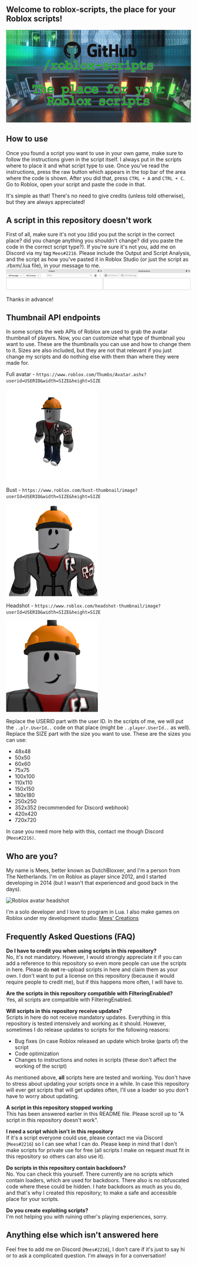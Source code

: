 ## Welcome to roblox-scripts, the place for your Roblox scripts!
![/roblox-scripts banner](Repo-Assets/roblox-scripts.png)

## How to use
Once you found a script you want to use in your own game, make sure to follow the instructions given in the script itself. I always put in the scripts where to place it and what script type to use.
Once you've read the instructions, press the raw button which appears in the top bar of the area where the code is shown. After you did that, press `CTRL + A` and `CTRL + C`.
Go to Roblox, open your script and paste the code in that.

It's simple as that! There's no need to give credits (unless told otherwise), but they are always appreciated!

## A script in this repository doesn't work
First of all, make sure it's not you (did you put the script in the correct place? did you change anything you shouldn't change? did you paste the code in the correct script type?).
If you're sure it's not you, add me on Discord via my tag `Mees#2216`. Please include the Output and Script Analysis, and the script as how you've pasted it in Roblox Studio (or just the script as .rbxm/.lua file), in your message to me.
![Output & Script Analysis](Repo-Assets/OutputWithScriptAnalysis.png)

Thanks in advance!

## Thumbnail API endpoints
In some scripts the web APIs of Roblox are used to grab the avatar thumbnail of players. Now, you can customize what type of thumbnail you want to use. These are the thumbnails you can use and how to change them to it. Sizes are also included, but they are not that relevant if you just change my scripts and do nothing else with them than where they were made for.

Full avatar - `https://www.roblox.com/Thumbs/Avatar.ashx?userid=USERID&width=SIZE&height=SIZE`

![Example: full avatar](Repo-Assets/FullAvatar.png)

Bust - `https://www.roblox.com/bust-thumbnail/image?userId=USERID&width=SIZE&height=SIZE`

![Example: bust](Repo-Assets/AvatarBust.png)

Headshot - `https://www.roblox.com/headshot-thumbnail/image?userId=USERID&width=SIZE&height=SIZE`

![Example: headshot](Repo-Assets/AvatarHeadshot.png)

Replace the USERID part with the user ID. In the scripts of me, we will put the `..plr.UserId..` code on that place (might be `..player.UserId..` as well).
Replace the SIZE part with the size you want to use. These are the sizes you can use:
- 48x48
- 50x50
- 60x60
- 75x75
- 100x100
- 110x110
- 150x150
- 180x180
- 250x250
- 352x352 (recommended for Discord webhook)
- 420x420
- 720x720

In case you need more help with this, contact me though Discord (`Mees#2216)`.

## Who are you?
My name is Mees, better known as DutchBloxxer, and I'm a person from The Netherlands. I'm on Roblox as player since 2012, and I started developing in 2014 (but I wasn't that experienced and good back in the days).

![Roblox avatar headshot](https://www.roblox.com/headshot-thumbnail/image?userId=33491692&width=250&height=250&format=png)

I'm a solo developer and I love to program in Lua. I also make games on Roblox under my development studio: [Mees' Creations](https://www.roblox.com/groups/8806074)

## Frequently Asked Questions (FAQ)
**Do I have to credit you when using scripts in this repository?**<br>
No, it's not mandatory. However, I would strongly appreciate it if you can add a reference to this repository so even more people can use the scripts in here.
Please do **not** re-upload scripts in here and claim them as your own. I don't want to put a license on this repository (because it would require people to credit me), but if this happens more often, I will have to.

**Are the scripts in this repository compatible with FilteringEnabled?**<br>
Yes, all scripts are compatible with FilteringEnabled.

**Will scripts in this repository receive updates?**<br>
Scripts in here do not receive mandatory updates. Everything in this repository is tested intensively and working as it should. However, sometimes I do release updates to scripts for the following reasons:
* Bug fixes (in case Roblox released an update which broke (parts of) the script
* Code optimization
* Changes to instructions and notes in scripts (these don't affect the working of the script)

As mentioned above, **all** scripts here are tested and working. You don't have to stress about updating your scripts once in a while.
In case this repository will ever get scripts that will get updates often, I'll use a loader so you don't have to worry about updating.

**A script in this repository stopped working**<br>
This has been answered earlier in this README file. Please scroll up to "A script in this repository doesn't work".

**I need a script which isn't in this repository**<br>
If it's a script everyone could use, please contact me via Discord (`Mees#2216`) so I can see what I can do. Please keep in mind that I don't make scripts for private use for free (all scripts I make on request must fit in this repository so others can also use it).

**Do scripts in this repository contain backdoors?**<br>
No. You can check this yourself. There currently are no scripts which contain loaders, which are used for backdoors. There also is no obfuscated code where these could be hidden.
I hate backdoors as much as you do, and that's why I created this repository; to make a safe and accessible place for your scripts.

**Do you create exploiting scripts?**<br>
I'm not helping you with ruining other's playing experiences, sorry.

## Anything else which isn't answered here
Feel free to add me on Discord (`Mees#2216`), I don't care if it's just to say hi or to ask a complicated question. I'm always in for a conversation!

